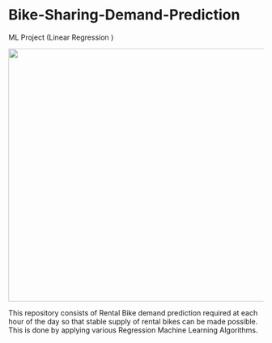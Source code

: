 # Bike-Sharing-Demand-Prediction
ML Project (Linear Regression )

<img src="https://3aij0xs1tvo2l5now3runyvz-wpengine.netdna-ssl.com/wp-content/uploads/2021/12/seoul_bike_ttareungyi_seoul_korea.jpg" width="800" height="500"/>

This repository consists of Rental Bike demand prediction required at each hour of the day so that stable supply of rental bikes
 can be made possible. This is done by applying various Regression Machine Learning Algorithms.
